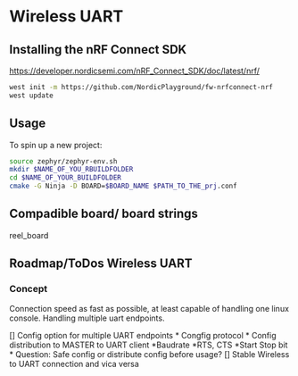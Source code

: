 # Wireless UART

## Installing the nRF Connect SDK

https://developer.nordicsemi.com/nRF_Connect_SDK/doc/latest/nrf/

```bash
west init -m https://github.com/NordicPlayground/fw-nrfconnect-nrf
west update
```

## Usage

To spin up a new project: 

```bash
source zephyr/zephyr-env.sh
mkdir $NAME_OF_YOU_RBUILDFOLDER
cd $NAME_OF_YOUR_BUILDFOLDER
cmake -G Ninja -D BOARD=$BOARD_NAME $PATH_TO_THE_prj.conf
```

## Compadible board/ board strings

reel_board

## Roadmap/ToDos Wireless UART

### Concept

Connection speed as fast as possible, at least capable of handling one linux console. 
Handling multiple uart endpoints.

[] Config option for multiple UART endpoints
	* Congfig protocol
	* Config distribution to MASTER to UART client
		*Baudrate
		*RTS, CTS
		*Start Stop bit
	* Question: Safe config or distribute config before usage?
[] Stable Wireless to UART connection and vica versa 

